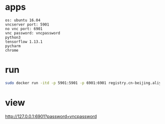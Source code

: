 # apps
```
os: ubuntu 16.04
vncserver port: 5901
no vnc port: 6901
vnc password: vncpassword
python3 
tensorflow 1.13.1
pycharm
chrome
```
# run
```bash
sudo docker run -itd -p 5901:5901 -p 6901:6901 registry.cn-beijing.aliyuncs.com/ruanxingbaozi/ubuntu-vnc-xfce-cu90:v1.2
```
# view
http://127.0.0.1:6901?password=vncpassword
